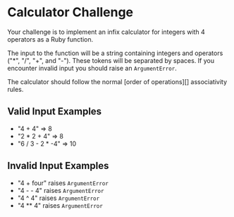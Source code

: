 # Calculator Challenge

Your challenge is to implement an infix calculator for integers with 4 operators as a Ruby function.

The input to the function will be a string containing integers and operators ("*", "/", "+", and "-"). These tokens will be separated by spaces. If you encounter invalid input you should raise an `ArgumentError`.

The calculator should follow the normal [order of operations][] associativity rules.

[order of operators]: https://en.wikipedia.org/wiki/Order_of_operations#Definition

## Valid Input Examples

- "4 + 4" ⇒ 8
- "2 * 2 + 4" ⇒ 8
- "6 / 3 - 2 * -4" ⇒ 10

## Invalid Input Examples

- "4 + four" raises `ArgumentError`
- "4 - - 4" raises `ArgumentError`
- "4 ^ 4" raises `ArgumentError`
- "4 ** 4" raises `ArgumentError`